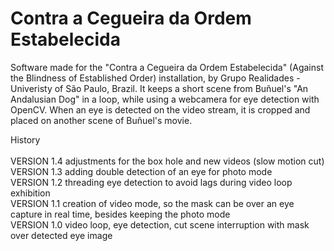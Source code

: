# Contra a Cegueira da Ordem Estabelecida

<p>Software made for the "Contra a Cegueira da Ordem Estabelecida" (Against the Blindness of Established Order) installation, by Grupo Realidades - Univeristy of São Paulo, Brazil. It keeps a short scene from Buñuel's "An Andalusian Dog" in a loop, while using a webcamera for eye detection with OpenCV. When an eye is detected on the video stream, it is cropped and placed on another scene of Buñuel's movie.</p>

<p>History
<br/>
<br/>VERSION 1.4 adjustments for the box hole and new videos (slow motion cut)
<br/>VERSION 1.3 adding double detection of an eye for photo mode
<br/>VERSION 1.2 threading eye detection to avoid lags during video loop exhibition
<br/>VERSION 1.1 creation of video mode, so the mask can be over an eye capture in real time, besides keeping the photo mode
<br/>VERSION 1.0 video loop, eye detection, cut scene interruption with mask over detected eye image
</p>
